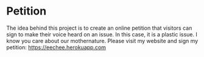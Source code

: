 # Petition
The idea behind this project is to create an online petition that visitors can sign to make their voice heard on an issue. In this case, it is a plastic issue. I know you care about our mothernature. Please visit my website and sign my petition: https://eechee.herokuapp.com
